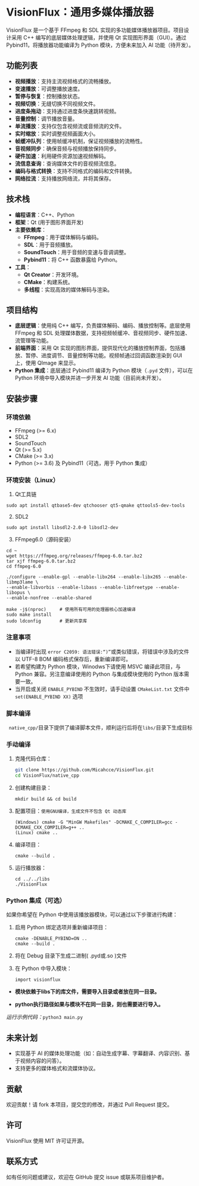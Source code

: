 # VisionFlux：通用多媒体播放器

VisionFlux 是一个基于 FFmpeg 和 SDL 实现的多功能媒体播放器项目。项目设计采用 C++ 编写的底层媒体处理逻辑，并使用 Qt 实现图形界面（GUI）。通过 Pybind11，将播放器功能编译为 Python 模块，方便未来加入 AI 功能（待开发）。

## 功能列表

- **视频播放**：支持主流视频格式的流畅播放。
- **变速播放**：可调整播放速度。
- **暂停与恢复**：控制播放状态。
- **视频切换**：无缝切换不同视频文件。
- **进度条拖动**：支持通过进度条快速跳转视频。
- **音量控制**：调节播放音量。
- **单流播放**：支持仅包含视频流或音频流的文件。
- **实时缩放**：实时调整视频画面大小。
- **帧缓冲队列**：使用帧缓冲机制，保证视频播放的流畅性。
- **音视频同步**：确保音频与视频播放保持同步。
- **硬件加速**：利用硬件资源加速视频解码。
- **流信息查询**：查询媒体文件的音视频流信息。
- **编码与格式转换**：支持不同格式的编码和文件转换。
- **网络拉流**：支持播放网络流，并将其保存。

## 技术栈

- **编程语言**：C++、Python
- **框架**：Qt (用于图形界面开发)
- **主要依赖库**：
  - **FFmpeg**：用于媒体解码与编码。
  - **SDL**：用于音频播放。
  - **SoundTouch**：用于音频的变速与音调调整。
  - **Pybind11**：将 C++ 函数暴露给 Python。
- **工具**：
  - **Qt Creator**：开发环境。
  - **CMake**：构建系统。
  - **多线程**：实现高效的媒体解码与渲染。

## 项目结构

- **底层逻辑**：使用纯 C++ 编写，负责媒体解码、编码、播放控制等。底层使用 FFmpeg 和 SDL 处理媒体数据，支持视频帧缓冲、音视频同步、硬件加速、流管理等功能。
- **前端界面**：采用 Qt 实现的图形界面，提供现代化的播放控制界面，包括播放、暂停、进度调节、音量控制等功能。视频帧通过回调函数渲染到 GUI 上，使用 QImage 来显示。
- **Python 集成**：底层通过 Pybind11 编译为 Python 模块（`.pyd` 文件），可以在 Python 环境中导入模块并进一步开发 AI 功能（目前尚未开发）。

## 安装步骤

### 环境依赖

- FFmpeg (>= 6.x)
- SDL2
- SoundTouch
- Qt (>= 5.x)
- CMake (>= 3.x)
- Python (>= 3.6) 及 Pybind11（可选，用于 Python 集成）

### 环境安装（Linux）

1. Qt工具链

```
sudo apt install qtbase5-dev qtchooser qt5-qmake qttools5-dev-tools
```

2. SDL2

```
sudo apt install libsdl2-2.0-0 libsdl2-dev
```

3. FFmpeg6.0（源码安装）

```
cd ~
wget https://ffmpeg.org/releases/ffmpeg-6.0.tar.bz2
tar xjf ffmpeg-6.0.tar.bz2
cd ffmpeg-6.0

./configure --enable-gpl --enable-libx264 --enable-libx265 --enable-libmp3lame \
--enable-libvorbis --enable-libass --enable-libfreetype --enable-libopus \
--enable-nonfree --enable-shared

make -j$(nproc)  	# 使用所有可用的处理器核心加速编译
sudo make install
sudo ldconfig		# 更新共享库
```

### 注意事项

* 当编译时出现 `error C2059: 语法错误:“)”`或类似错误，将错误中涉及的文件以 UTF-8 BOM 编码格式保存后，重新编译即可。
* 若希望构建为 Python 模块，Winodws下请使用 MSVC 编译此项目，与 Python 兼容。另注意编译使用的 Python 与集成模块使用的 Python 版本需要一致。
* 当开启或关闭 `ENABLE_PYBIND` 不生效时，请手动设置 `CMakeList.txt` 文件中 `set(ENABLE_PYBIND XX)` 选项

### 脚本编译

` native_cpp/`目录下提供了编译脚本文件，顺利运行后将在`libs/`目录下生成目标

### 手动编译

1. 克隆代码仓库：

   ```bash
   git clone https://github.com/Micahcce/VisionFlux.git
   cd VisionFlux/native_cpp
   ```

2. 创建构建目录：

   ```
   mkdir build && cd build
   ```

3. 配置项目：`使用GNU编译，生成文件不包含 Qt 动态库`

   ```
   (Windows) cmake -G "MinGW Makefiles" -DCMAKE_C_COMPILER=gcc -DCMAKE_CXX_COMPILER=g++ ..
   (Linux) cmake ..
   ```

4. 编译项目：

   ```
   cmake --build .
   ```

5. 运行播放器：

   ```
   cd ../../libs
   ./VisionFlux
   ```

### Python 集成（可选）

如果你希望在 Python 中使用该播放器模块，可以通过以下步骤进行构建：

1. 启用 Python 绑定选项并重新编译项目：

   ```
   cmake -DENABLE_PYBIND=ON ..
   cmake --build .
   ```

2. 将在 Debug 目录下生成二进制( .pyd或.so )文件

3. 在 Python 中导入模块：

   ```
   import visionflux
   ```

* **模块依赖于libs下的库文件，需要导入目录或者放在同一目录。**

* **python执行路径如果与模块不在同一目录，则也需要进行导入。**

*运行示例代码：*`python3 main.py`

## 未来计划

-  实现基于 AI 的媒体处理功能（如：自动生成字幕、字幕翻译、内容识别、基于视频内容的问答）。
-  支持更多的媒体格式和流媒体协议。

## 贡献

欢迎贡献！请 fork 本项目，提交您的修改，并通过 Pull Request 提交。

## 许可

VisionFlux 使用 MIT 许可证开源。

## 联系方式

如有任何问题或建议，欢迎在 GitHub 提交 issue 或联系项目维护者。

